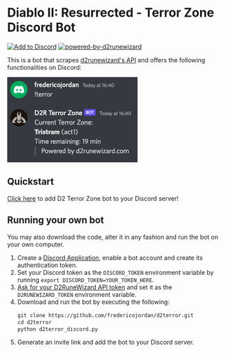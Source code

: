 # Diablo II: Resurrected - Terror Zone Discord Bot

[![Add to Discord](https://img.shields.io/static/v1?label=&message=Add%20to%20Discord&color=7289da&logo=discord&labelColor=424549)](https://discord.com/api/oauth2/authorize?client_id=1035556810951753889&permissions=380104756288&scope=bot) [![powered-by-d2runewizard](https://img.shields.io/badge/powered%20by-d2runewizard-green)](https://d2runewizard.com/)

This is a bot that scrapes [d2runewizard's API](https://d2runewizard.com/integration) and offers the following functionalities on Discord:

![!terror command](example.png)

## Quickstart

[Click here](https://discord.com/api/oauth2/authorize?client_id=1035556810951753889&permissions=380104756288&scope=bot) to add D2 Terror Zone bot to your Discord server!

## Running your own bot

You may also download the code, alter it in any fashion and run the bot on your own computer.

1. Create a [Discord Application](https://discord.com/developers/applications), enable a bot account and create its authentication token.
2. Set your Discord token as the `DISCORD_TOKEN` environment variable by running `export DISCORD_TOKEN=YOUR_TOKEN_HERE`.
3. [Ask for your D2RuneWizard API token](https://d2runewizard.com/integration) and set it as the `D2RUNEWIZARD_TOKEN` environment variable.
4. Download and run the bot by executing the following:
   ```shell
   git clone https://github.com/fredericojordan/d2terror.git
   cd d2terror
   python d2terror_discord.py
   ```
5. Generate an invite link and add the bot to your Discord server.

